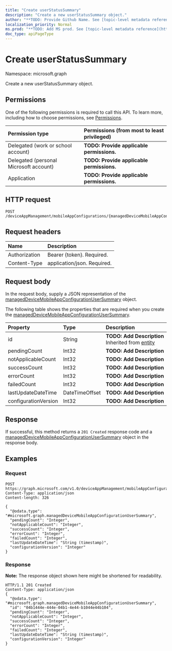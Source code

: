 ```yaml
---
title: "Create userStatusSummary"
description: "Create a new userStatusSummary object."
author: "**TODO: Provide Github Name. See [topic-level metadata reference](https://msgo.azurewebsites.net/add/document/guidelines/metadata.html#topic-level-metadata)**"
localization_priority: Normal
ms.prod: "**TODO: Add MS prod. See [topic-level metadata reference](https://msgo.azurewebsites.net/add/document/guidelines/metadata.html#topic-level-metadata)**"
doc_type: apiPageType
---
```


# Create userStatusSummary

Namespace: microsoft.graph

Create a new userStatusSummary object.

## Permissions
One of the following permissions is required to call this API. To learn more, including how to choose permissions, see [Permissions](/concepts/permissions-reference.md).

|Permission type|Permissions (from most to least privileged)|
|:---|:---|
|Delegated (work or school account)|**TODO: Provide applicable permissions.**|
|Delegated (personal Microsoft account)|**TODO: Provide applicable permissions.**|
|Application|**TODO: Provide applicable permissions.**|

## HTTP request

<!-- {
  "blockType": "ignored"
}
-->
``` http
POST /deviceAppManagement/mobileAppConfigurations/{managedDeviceMobileAppConfigurationId}/userStatusSummary
```

## Request headers
|Name|Description|
|:---|:---|
|Authorization|Bearer {token}. Required.|
|Content-Type|application/json. Required.|

## Request body
In the request body, supply a JSON representation of the [managedDeviceMobileAppConfigurationUserSummary](../resources/intune-manageddevicemobileappconfigurationusersummary.md) object.

The following table shows the properties that are required when you create the [managedDeviceMobileAppConfigurationUserSummary](../resources/intune-manageddevicemobileappconfigurationusersummary.md).

|Property|Type|Description|
|:---|:---|:---|
|id|String|**TODO: Add Description** Inherited from [entity](../resources/entity.md)|
|pendingCount|Int32|**TODO: Add Description**|
|notApplicableCount|Int32|**TODO: Add Description**|
|successCount|Int32|**TODO: Add Description**|
|errorCount|Int32|**TODO: Add Description**|
|failedCount|Int32|**TODO: Add Description**|
|lastUpdateDateTime|DateTimeOffset|**TODO: Add Description**|
|configurationVersion|Int32|**TODO: Add Description**|



## Response

If successful, this method returns a `201 Created` response code and a [managedDeviceMobileAppConfigurationUserSummary](../resources/intune-manageddevicemobileappconfigurationusersummary.md) object in the response body.

## Examples

### Request
<!-- {
  "blockType": "request",
  "name": "create_manageddevicemobileappconfigurationusersummary_from_"
}
-->
``` http
POST https://graph.microsoft.com/v1.0/deviceAppManagement/mobileAppConfigurations/{managedDeviceMobileAppConfigurationId}/userStatusSummary
Content-Type: application/json
Content-length: 326

{
  "@odata.type": "#microsoft.graph.managedDeviceMobileAppConfigurationUserSummary",
  "pendingCount": "Integer",
  "notApplicableCount": "Integer",
  "successCount": "Integer",
  "errorCount": "Integer",
  "failedCount": "Integer",
  "lastUpdateDateTime": "String (timestamp)",
  "configurationVersion": "Integer"
}
```


### Response
**Note:** The response object shown here might be shortened for readability.
<!-- {
  "blockType": "response",
  "truncated": true,
  "@odata.type": "microsoft.graph.manageddevicemobileappconfigurationusersummary"
}
-->
``` http
HTTP/1.1 201 Created
Content-Type: application/json
{
  "@odata.type": "#microsoft.graph.managedDeviceMobileAppConfigurationUserSummary",
  "id": "04b1444e-444e-04b1-4e44-b1044e44b104",
  "pendingCount": "Integer",
  "notApplicableCount": "Integer",
  "successCount": "Integer",
  "errorCount": "Integer",
  "failedCount": "Integer",
  "lastUpdateDateTime": "String (timestamp)",
  "configurationVersion": "Integer"
}
```


